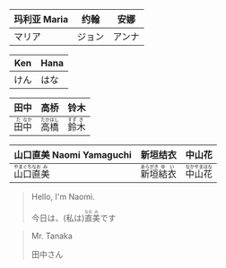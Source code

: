 | 玛利亚 Maria | 约翰   | 安娜   |
| ------------ | ------ | ------ |
| マリア       | ジョン | アンナ |

| Ken  | Hana |
| ---- | ---- |
| けん | はな |



| 田中                                      | 高桥                                        | 铃木                                      |
| ----------------------------------------- | ------------------------------------------- | ----------------------------------------- |
| <ruby>田<rt>た</rt>中<rt>なか</rt></ruby> | <ruby>高<rt>たか</rt>橋<rt>はし</rt></ruby> | <ruby>鈴<rt>すず</rt>木<rt>き</rt></ruby> |

| 山口直美 Naomi Yamaguchi                                     | 新垣结衣                                                     | 中山花                                                       |
| ------------------------------------------------------------ | ------------------------------------------------------------ | ------------------------------------------------------------ |
| <ruby>山<rt>やま</rt>口<rt>ぐち</rt></ruby><ruby>直<rt>なお</rt>美<rt>み</rt></ruby> | <ruby>新<rt>あら</rt>垣<rt>がき</rt></ruby><ruby>結<rt>ゆ</rt>衣<rt>い</rt></ruby> | <ruby>中<rt>なか</rt>山<rt>やま</rt></ruby><ruby>花<rt>はな</rt></ruby> |

> Hello, I'm Naomi.
>
> 今日は、(私は)<ruby>直<rt>なお</rt>美<rt>み</rt></ruby>です

> Mr. Tanaka
>
> 田中さん
